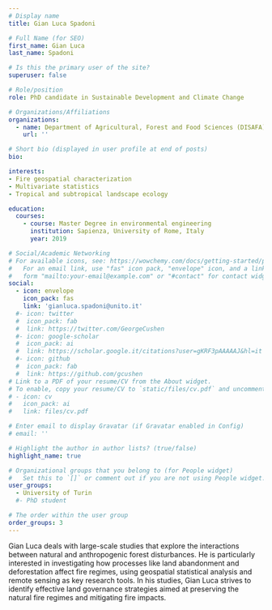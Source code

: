 ```yaml
---
# Display name
title: Gian Luca Spadoni

# Full Name (for SEO)
first_name: Gian Luca
last_name: Spadoni

# Is this the primary user of the site?
superuser: false

# Role/position
role: PhD candidate in Sustainable Development and Climate Change

# Organizations/Affiliations
organizations:
  - name: Department of Agricultural, Forest and Food Sciences (DISAFA), University of Turin, Italy
    url: ''

# Short bio (displayed in user profile at end of posts)
bio: 

interests:
- Fire geospatial characterization
- Multivariate statistics
- Tropical and subtropical landscape ecology

education:
  courses:
    - course: Master Degree in environmental engineering
      institution: Sapienza, University of Rome, Italy
      year: 2019

# Social/Academic Networking
# For available icons, see: https://wowchemy.com/docs/getting-started/page-builder/#icons
#   For an email link, use "fas" icon pack, "envelope" icon, and a link in the
#   form "mailto:your-email@example.com" or "#contact" for contact widget.
social:
  - icon: envelope
    icon_pack: fas
    link: 'gianluca.spadoni@unito.it'
  #- icon: twitter
  #  icon_pack: fab
  #  link: https://twitter.com/GeorgeCushen
  #- icon: google-scholar
  #  icon_pack: ai
  #  link: https://scholar.google.it/citations?user=gKRF3pAAAAAJ&hl=it
  #- icon: github
  #  icon_pack: fab
  #  link: https://github.com/gcushen
# Link to a PDF of your resume/CV from the About widget.
# To enable, copy your resume/CV to `static/files/cv.pdf` and uncomment the lines below.
# - icon: cv
#   icon_pack: ai
#   link: files/cv.pdf

# Enter email to display Gravatar (if Gravatar enabled in Config)
# email: ''

# Highlight the author in author lists? (true/false)
highlight_name: true

# Organizational groups that you belong to (for People widget)
#   Set this to `[]` or comment out if you are not using People widget.
user_groups:
  - University of Turin
  #- PhD student

# The order within the user group
order_groups: 3
---
```

Gian Luca deals with large-scale studies that explore the interactions between natural and anthropogenic forest disturbances. He is particularly interested in investigating how processes like land abandonment and deforestation affect fire regimes, using geospatial statistical analysis and remote sensing as key research tools. In his studies, Gian Luca strives to identify effective land governance strategies aimed at preserving the natural fire regimes and mitigating fire impacts.
